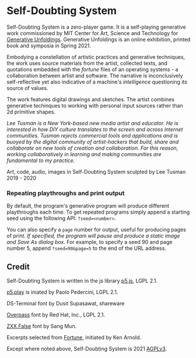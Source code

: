 # Self-Doubting System

Self-Doubting System is a zero-player game. It is a self-playing generative work commissioned by MIT Center for Art, Science and Technology for [Generative Unfoldings](https://arts.mit.edu/cast/symposia/generative-unfoldings-call/). Generative Unfoldings is an online exhibition, printed book and symposia in Spring 2021.

Embodying a constellation of artistic practices and generative techniques, the work uses source materials from the artist, collected texts, and quotations embedded with the *fortune* files of an operating systems - a collaboration between artist and software. The narrative is inconclusively self-reflective yet also indicative of a machine's *intelligence* questioning its source of values. 

The work features digital drawings and sketches. The artist combines generative techinques to working with personal input sources rather than 2d primitive shapes. 

*Lee Tusman is a New York-based new media artist and educator. He is interested in how DIY culture translates to the screen and across internet communities. Tusman rejects commercial tools and applications and is buoyed by the digital community of artist-hackers that build, share and collaborate on new tools of creation and collaboration. For this reason, working collaboratively  in learning and making communities are fundamental to my practice.*

Art, code, audio, images in Self-Doubting System sculpted by Lee Tusman 2019 - 2020

### Repeating playthroughs and print output

By default, the program's generative program will produce different playthroughs each time. To get repeated programs simply append a starting seed using the following API: ```?seed=<number>```. 

You can also specify a ```page``` number for output, useful for producing pages of print. *If specified, the program will pause and produce a static image and Save As dialog box.* For example, to specify a seed 90 and page number 5, append ```?seed=90&page=5``` to the end of the URL address.


## Credit

Self-Doubting System is written in the js library [p5.js](https://p5js.org/), LGPL 2.1.

[p5.play](p5play.molleindustria.org) is iniated by Paolo Pedercini, LGPL 2.1.

DS-Terminal font by Dusit Supasawat, shareware

[Overpass](https://github.com/RedHatOfficial/Overpass) font by Red Hat, Inc., LGPL 2.1.

[ZXX False](https://web.archive.org/web/20160415065212/http://z-x-x.org/) font by Sang Mun.

Excerpts selected from [Fortune](https://github.com/shlomif/fortune-mod), initiated by Ken Arnold.

Except where noted above, Self-Doubting System is 2021 [AGPLv3](https://choosealicense.com/licenses/agpl-3.0/).
